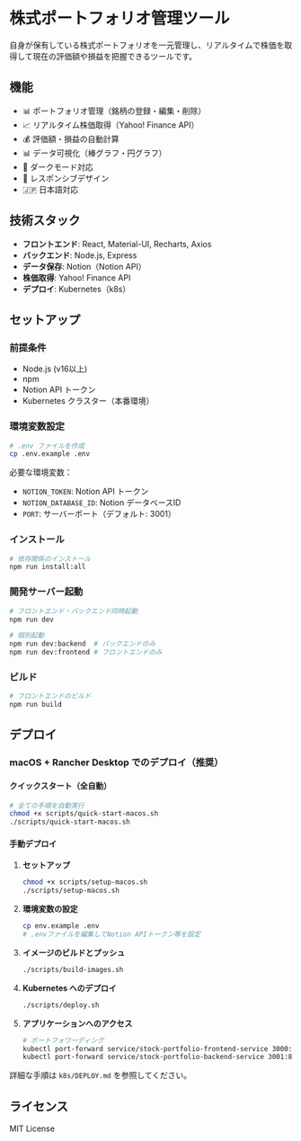 # 株式ポートフォリオ管理ツール

自身が保有している株式ポートフォリオを一元管理し、リアルタイムで株価を取得して現在の評価額や損益を把握できるツールです。

## 機能

- 📊 ポートフォリオ管理（銘柄の登録・編集・削除）
- 📈 リアルタイム株価取得（Yahoo! Finance API）
- 💰 評価額・損益の自動計算
- 📊 データ可視化（棒グラフ・円グラフ）
- 🌙 ダークモード対応
- 📱 レスポンシブデザイン
- 🇯🇵 日本語対応

## 技術スタック

- **フロントエンド**: React, Material-UI, Recharts, Axios
- **バックエンド**: Node.js, Express
- **データ保存**: Notion（Notion API）
- **株価取得**: Yahoo! Finance API
- **デプロイ**: Kubernetes（k8s）

## セットアップ

### 前提条件

- Node.js (v16以上)
- npm
- Notion API トークン
- Kubernetes クラスター（本番環境）

### 環境変数設定

```bash
# .env ファイルを作成
cp .env.example .env
```

必要な環境変数：
- `NOTION_TOKEN`: Notion API トークン
- `NOTION_DATABASE_ID`: Notion データベースID
- `PORT`: サーバーポート（デフォルト: 3001）

### インストール

```bash
# 依存関係のインストール
npm run install:all
```

### 開発サーバー起動

```bash
# フロントエンド・バックエンド同時起動
npm run dev

# 個別起動
npm run dev:backend  # バックエンドのみ
npm run dev:frontend # フロントエンドのみ
```

### ビルド

```bash
# フロントエンドのビルド
npm run build
```

## デプロイ

### macOS + Rancher Desktop でのデプロイ（推奨）

#### クイックスタート（全自動）
```bash
# 全ての手順を自動実行
chmod +x scripts/quick-start-macos.sh
./scripts/quick-start-macos.sh
```

#### 手動デプロイ

1. **セットアップ**
   ```bash
   chmod +x scripts/setup-macos.sh
   ./scripts/setup-macos.sh
   ```

2. **環境変数の設定**
   ```bash
   cp env.example .env
   # .envファイルを編集してNotion APIトークン等を設定
   ```

3. **イメージのビルドとプッシュ**
   ```bash
   ./scripts/build-images.sh
   ```

4. **Kubernetes へのデプロイ**
   ```bash
   ./scripts/deploy.sh
   ```

5. **アプリケーションへのアクセス**
   ```bash
   # ポートフォワーディング
   kubectl port-forward service/stock-portfolio-frontend-service 3000:80 -n stock-portfolio
   kubectl port-forward service/stock-portfolio-backend-service 3001:80 -n stock-portfolio
   ```

詳細な手順は `k8s/DEPLOY.md` を参照してください。

## ライセンス

MIT License 